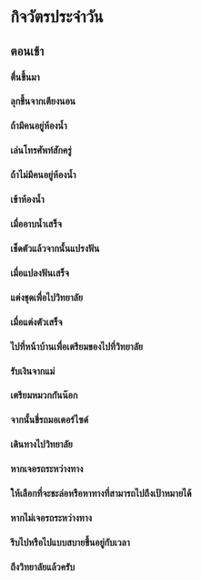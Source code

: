 # กิจวัตรประจำวัน
## ตอนเช้า
### ตื่นขึ้นมา
### ลุกขึ้นจากเตียงนอน
### ถ้ามีคนอยู่ห้องน้ำ
### เล่นโทรศัพท์สักครู่
### ถ้าไม่มีคนอยู่ห้องน้ำ
### เข้าห้องน้ำ
### เมื่ออาบน้ำเสร็จ
### เช็ดตัวแล้วจากนั้นแปรงฟัน
### เมื่อแปลงฟันเสร็จ
### แต่งชุดเพื่อไปวิทยาลัย
### เมื่อแต่งตัวเสร็จ
### ไปที่หน้าบ้านเพื่อเตรียมของไปที่วิทยาลัย
### รับเงินจากแม่
### เตรียมหมวกกันน๊อก
### จากนั้นขี่รถมอเตอร์ไซด์
### เดินทางไปวิทยาลัย
### หากเจอรถระหว่างทาง
### ให้เลือกที่จะชะล่อหรือหาทางที่สามารถไปถึงเป้าหมายได้
### หากไม่เจอรถระหว่างทาง
### รีบไปหรือไปแบบสบายขึ้นอยู่กับเวลา
### ถึงวิทยาลัยแล้วครับ
